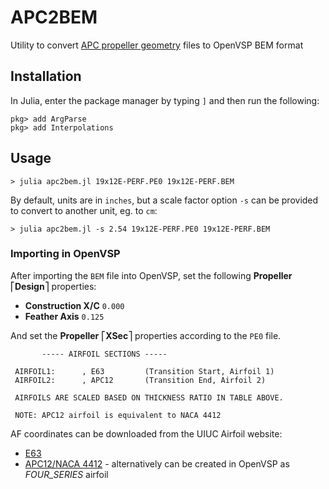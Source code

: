 # APC2BEM
Utility to convert [APC propeller geometry](https://www.apcprop.com/technical-information/file-downloads/) files to OpenVSP BEM format

## Installation
In Julia, enter the package manager by typing `]` and then run the following:
```
pkg> add ArgParse
pkg> add Interpolations
```

## Usage
```
> julia apc2bem.jl 19x12E-PERF.PE0 19x12E-PERF.BEM
```

By default, units are in `inches`, but a scale factor option `-s` can be provided to convert to another unit, eg. to `cm`:
```
> julia apc2bem.jl -s 2.54 19x12E-PERF.PE0 19x12E-PERF.BEM
```

### Importing in OpenVSP
After importing the `BEM` file into OpenVSP, set the following **Propeller** ⎡**Design**⎤ properties:
* **Construction X/C** `0.000`
* **Feather Axis** `0.125`

And set the **Propeller** ⎡**XSec**⎤ properties according to the `PE0` file.
```
       ----- AIRFOIL SECTIONS -----

 AIRFOIL1:      , E63         (Transition Start, Airfoil 1)
 AIRFOIL2:      , APC12       (Transition End, Airfoil 2)

 AIRFOILS ARE SCALED BASED ON THICKNESS RATIO IN TABLE ABOVE.

 NOTE: APC12 airfoil is equivalent to NACA 4412
```

AF coordinates can be downloaded from the UIUC Airfoil website:
* [E63](https://m-selig.ae.illinois.edu/ads/coord/e63.dat)
* [APC12/NACA 4412](https://m-selig.ae.illinois.edu/ads/coord/naca4412.dat) - alternatively can be created in OpenVSP as *FOUR_SERIES* airfoil
